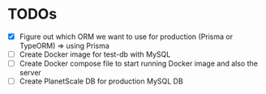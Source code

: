 # TODOs

- [x] Figure out which ORM we want to use for production (Prisma or TypeORM) => using Prisma
- [ ] Create Docker image for test-db with MySQL
- [ ] Create Docker compose file to start running Docker image and also the server
- [ ] Create PlanetScale DB for production MySQL DB
